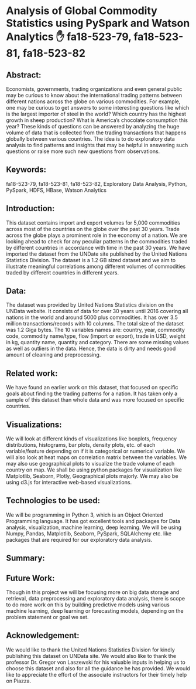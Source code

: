 
# Analysis of Global Commodity Statistics using PySpark and Watson Analytics :hand: fa18-523-79, fa18-523-81, fa18-523-82


## Abstract:

Economists, governments, trading organizations and even general public may be curious to know about the international trading patterns between different nations across the globe on various commodities. For example, one may be curious to get answers to some interesting questions like which is the largest importer of steel in the world? Which country has the highest growth in sheep production? What is America’s chocolate consumption this year? These kinds of questions can be answered by analyzing the huge volume of data that is collected from the trading transactions that happens globally between various countries. The idea is to do exploratory data analysis to find patterns and insights that may be helpful in answering such questions or raise more such new questions from observations.

## Keywords:

fa18-523-79, fa18-523-81, fa18-523-82, Exploratory Data Analysis, Python, PySpark, HDFS, HBase, Watson Analytics


## Introduction:

This dataset contains import and export volumes for 5,000 commodities across most of the countries on the globe over the past 30 years. Trade across the globe plays a prominent role in the economy of a nation. We are looking ahead to check for any peculiar patterns in the commodities traded by different countries in accordance with time in the past 30 years. We have imported the dataset from the UNDate site published by the United Nations Statistics Division. The dataset is a 1.2 GB sized dataset and we aim to illustrate meaningful correlations among different volumes of commodities traded by different countries in different years.

## Data: 

The dataset was provided by United Nations Statistics division on the UNData website. It consists of data for over 30 years until 2016 covering all nations in the world and around 5000 plus commodities. It has over 3.5 million transactions/records with 10 columns. The total size of the dataset was 1.2 Giga bytes. The 10 variables names are: country, year, commodity code, commodity name/type, flow (import or export), trade in USD, weight in kg, quantity name, quantity and category. There are some missing values as well as outliers in the data. Hence, the data is dirty and needs good amount of cleaning and preprocessing.

## Related work: 

We have found an earlier work on this dataset, that focused on specific goals about finding the trading patterns for a nation. It has taken only a sample of this dataset than whole data and was more focused on specific countries.

## Visualizations: 

We will look at different kinds of visualizations like boxplots, frequency distributions, histograms, bar plots, density plots, etc. of each variable/feature depending on if it is categorical or numerical variable. 
We will also look at heat maps on correlation matrix between the variables. We may also use geographical plots to visualize the trade volume of each country on map. We shall be using python packages for visualization like Matplotlib, Seaborn, Plotly, Geographical plots majorly. We may also be using d3.js for interactive web-based visualizations.

## Technologies to be used:

We will be programming in Python 3, which is an Object Oriented Programming language. It has got excellent tools and packages for Data analysis, visualization, machine learning, deep learning. We will be using Numpy, Pandas, Matplotlib, Seaborn, PySpark, SQLAlchemy etc. like packages that are required for our exploratory data analysis.

## Summary:

## Future Work:

Though in this project we will be focusing more on big data storage and retrieval, data preprocessing and exploratory data analysis, there is scope to do more work on this by building predictive models using various machine learning, deep learning or forecasting models, depending on the problem statement or goal we set.

## Acknowledgement:

We would like to thank the United Nations Statistics Division for kindly publishing this dataset on UNData site. We would also like to thank the professor Dr. Gregor von Laszewski for his valuable inputs in helping us to choose this dataset and also for all the guidance he has provided. We would like to appreciate the effort of the associate instructors for their timely help on Piazza.
